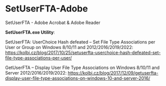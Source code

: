 # SetUserFTA-Adobe
SetUserFTA - Adobe Acrobat &amp; Adobe Reader

**SetUserFTA.exe Utility**:<br>

SetUserFTA: UserChoice Hash defeated – Set File Type Associations per User or Group on Windows 8/10/11 and 2012/2016/2019/2022: https://kolbi.cz/blog/2017/10/25/setuserfta-userchoice-hash-defeated-set-file-type-associations-per-user/

GetUserFTA – Display User File Type Associations on Windows 8/10/11 and Server 2012/2016/2019/2022: https://kolbi.cz/blog/2017/12/09/getuserfta-display-user-file-type-associations-on-windows-10-and-server-2016/
